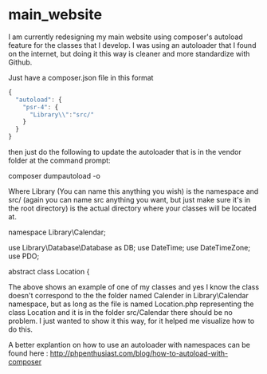 # main_website
I am currently redesigning my main website using composer's autoload feature for the classes that I develop. I was using an autoloader that I found on the internet, but doing it this way is cleaner and more standardize with Github.

Just have a composer.json file in this format

```javascript
{
  "autoload": {
    "psr-4": {
      "Library\\":"src/"
    }
  }
} 
```

then just do the following to update the autoloader that is in the vendor folder at the command prompt:

composer dumpautoload -o

Where Library (You can name this anything you wish) is the namespace and src/ (again you can name src anything you want, but just make sure it's in the root directory) is the actual directory where your classes will be located at.

namespace Library\Calendar;

use Library\Database\Database as DB;
use DateTime;
use DateTimeZone;
use PDO;

abstract class Location {

The above shows an example of one of my classes and yes I know the class doesn't correspond to the the folder named Calender in Library\Calendar namespace, but as long as the file is named Location.php representing the class Location and it is in the folder src/Calendar there should be no problem. I just wanted to show it this way, for it helped me visualize how to do this. 

A better explantion on how to use an autoloader with namespaces can be found here : http://phpenthusiast.com/blog/how-to-autoload-with-composer
